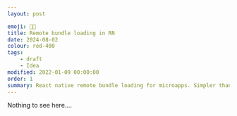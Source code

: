 ```yaml
---
layout: post

emoji: 👨‍💻
title: Remote bundle loading in RN
date: 2024-08-02
colour: red-400
tags: 
    - draft
    - Idea
modified: 2022-01-09 00:00:00
order: 1
summary: React native remote bundle loading for microapps. Simpler than module federation and better than Codepush.
---
```


Nothing to see here....